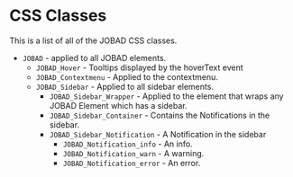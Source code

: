 # CSS Classes
This is a list of all of the JOBAD CSS classes. 

* `JOBAD` - applied to all JOBAD elements. 
	* `JOBAD_Hover` - Tooltips displayed by the hoverText event
	* `JOBAD_Contextmenu` - Applied to the contextmenu. 
	* `JOBAD_Sidebar` - Applied to all sidebar elements. 
		* `JOBAD_Sidebar_Wrapper` - Applied to the element that wraps any JOBAD Element which has a sidebar. 
		* `JOBAD_Sidebar_Container` - Contains the Notifications in the sidebar. 
		* `JOBAD_Sidebar_Notification` - A Notification in the sidebar
			* `JOBAD_Notification_info` - An info. 
			* `JOBAD_Notification_warn` - A warning. 
			* `JOBAD_Notification_error` - An error. 


